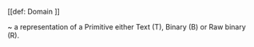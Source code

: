 [[def: Domain ]]

~ a representation of a Primitive either Text (T), Binary (B) or Raw binary \(R\).
